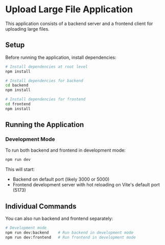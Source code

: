 # Upload Large File Application

This application consists of a backend server and a frontend client for uploading large files.

## Setup

Before running the application, install dependencies:

```bash
# Install dependencies at root level
npm install

# Install dependencies for backend
cd backend
npm install

# Install dependencies for frontend
cd frontend
npm install
```

## Running the Application

### Development Mode

To run both backend and frontend in development mode:

```bash
npm run dev
```

This will start:

- Backend on default port (likely 3000 or 5000)
- Frontend development server with hot reloading on Vite's default port (5173)

## Individual Commands

You can also run backend and frontend separately:

```bash
# Development mode
npm run dev:backend    # Run backend in development mode
npm run dev:frontend   # Run frontend in development mode

```
